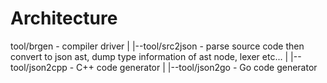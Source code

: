 # Architecture

tool/brgen - compiler driver
|
|--tool/src2json - parse source code then convert to json ast, dump type information of ast node, lexer etc...
|
|--tool/json2cpp - C++ code generator
|
|--tool/json2go - Go code generator
